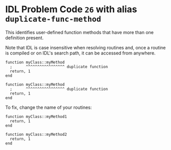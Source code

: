 # IDL Problem Code `26` with alias `duplicate-func-method`

<!--@include: ./severity/disable_problem.md-->

<!--@include: ./severity/inconsistencies.md-->

This identifies user-defined function methods that have more than one definition present.

Note that IDL is case insensitive when resolving routines and, once a routine is compiled or on IDL's search path, it can be accessed from anywhere.

```idl{1,2,6,7}
function myClass::myMethod
  ;      ^^^^^^^^^^^^^^^^^ duplicate function
  return, 1
end

function myClass::myMethod
  ;      ^^^^^^^^^^^^^^^^^ duplicate function
  return, 1
end
```

To fix, change the name of your routines:

```idl{1,5}
function myClass::myMethod1
  return, 1
end

function myClass::myMethod2
  return, 1
end
```
